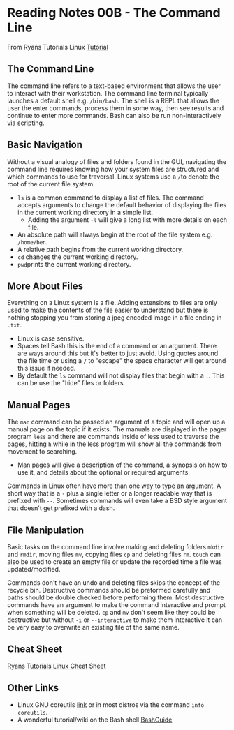 # Reading Notes 00B - The Command Line

From Ryans Tutorials Linux [Tutorial](https://ryanstutorials.net/linuxtutorial/)

## The Command Line

The command line refers to a text-based environment that allows the user to interact with their workstation. The command line terminal typically launches a default shell e.g. `/bin/bash`. The shell is a REPL that allows the user the enter commands, process them in some way, then see results and continue to enter more commands. Bash can also be run non-interactively via scripting.
  
## Basic Navigation

Without a visual analogy of files and folders found in the GUI, navigating the command line requires knowing how your system files are structured and which commands to use for traversal. Linux systems use a `/`to denote the root of the current file system. 

- `ls` is a common command to display a list of files. The command accepts arguments to change the default behavior of displaying the files in the current working directory in a simple list.
  - Adding the argument `-l` will give a long list with more details on each file.
- An absolute path will always begin at the root of the file system e.g. `/home/ben`. 
- A relative path begins from the current working directory.
- `cd` changes the current working directory.
- `pwd`prints the current working directory.

## More About Files

Everything on a Linux system is a file. Adding extensions to files are only used to make the contents of the file easier to understand but there is nothing stopping you from storing a jpeg encoded image in a file ending in `.txt`. 

- Linux is case sensitive.
- Spaces tell Bash this is the end of a command or an argument. There are ways around this but it's better to just avoid. Using quotes around the file time or using a `/` to "escape" the space character will get around this issue if needed.
- By default the `ls` command will not display files that begin with a `.`. This can be use the "hide" files or folders.

## Manual Pages

The `man` command can be passed an argument of a topic and will open up a manual page on the topic if it exists. The manuals are displayed in the pager program `less` and there are commands inside of less used to traverse the pages, hitting `h` while in the less program will show all the commands from movement to searching.

- Man pages will give a description of the command, a synopsis on how to use it, and details about the optional or required arguments.

Commands in Linux often have more than one way to type an argument. A short way that is a `-` plus a single letter or a longer readable way that is prefixed with `--`. Sometimes commands will even take a BSD style argument that doesn't get prefixed with a dash.

## File Manipulation

Basic tasks on the command line involve making and deleting folders `mkdir` and `rmdir`, moving files `mv`, copying files `cp` and deleting files `rm`. `touch` can also be used to create an empty file or update the recorded time a file was updated/modified. 

Commands don't have an undo and deleting files skips the concept of the recycle bin. Destructive commands should be preformed carefully and paths should be double checked before performing them. Most destructive commands have an argument to make the command interactive and prompt when something will be deleted. `cp` and `mv` don't seem like they could be destructive but without `-i` or `--interactive` to make them interactive it can be very easy to overwrite an existing file of the same name.

## Cheat Sheet

[Ryans Tutorials Linux Cheat Sheet](https://ryanstutorials.net/linuxtutorial/cheatsheet.php)

## Other Links

- Linux GNU coreutils [link](https://www.gnu.org/software/coreutils/manual/coreutils.html) or in most distros via the command `info coreutils`.
- A wonderful tutorial/wiki on the Bash shell [BashGuide](http://mywiki.wooledge.org/BashGuide)
